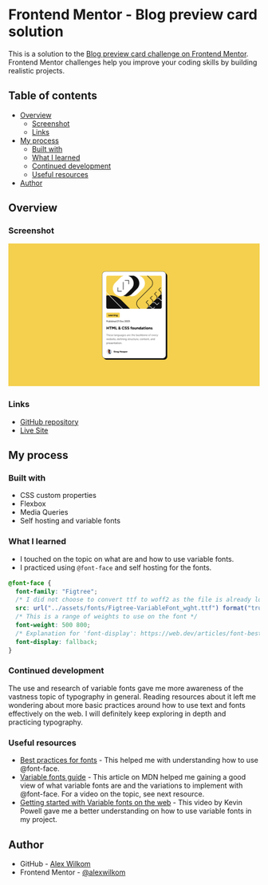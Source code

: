 # Frontend Mentor - Blog preview card solution

This is a solution to the [Blog preview card challenge on Frontend Mentor](https://www.frontendmentor.io/challenges/blog-preview-card-ckPaj01IcS). Frontend Mentor challenges help you improve your coding skills by building realistic projects.

## Table of contents

- [Overview](#overview)
  - [Screenshot](#screenshot)
  - [Links](#links)
- [My process](#my-process)
  - [Built with](#built-with)
  - [What I learned](#what-i-learned)
  - [Continued development](#continued-development)
  - [Useful resources](#useful-resources)
- [Author](#author)

## Overview

### Screenshot

![](./screenshot-blog-preview-card.png)

### Links

- [GitHub repository](https://github.com/alexwilkom/blog-preview-card)
- [Live Site](https://alexwilkom.github.io/blog-preview-card/)

## My process

### Built with

- CSS custom properties
- Flexbox
- Media Queries
- Self hosting and variable fonts

### What I learned

- I touched on the topic on what are and how to use variable fonts.
- I practiced using `@font-face` and self hosting for the fonts.

```css
@font-face {
  font-family: "Figtree";
  /* I did not choose to convert ttf to woff2 as the file is already low in size (63KB) */
  src: url("../assets/fonts/Figtree-VariableFont_wght.ttf") format("truetype-variations");
  /* This is a range of weights to use on the font */
  font-weight: 500 800;
  /* Explanation for 'font-display': https://web.dev/articles/font-best-practices#choose_an_appropriate_font-display_strategy */
  font-display: fallback;
}
```

### Continued development

The use and research of variable fonts gave me more awareness of the vastness topic of typography in general. Reading resources about it left me wondering about more basic practices around how to use text and fonts effectively on the web. I will definitely keep exploring in depth and practicing typography.

### Useful resources

- [Best practices for fonts](https://web.dev/articles/font-best-practices) - This helped me with understanding how to use @font-face.
- [Variable fonts guide](https://developer.mozilla.org/en-US/docs/Web/CSS/CSS_fonts/Variable_fonts_guide) - This article on MDN helped me gaining a good view of what variable fonts are and the variations to implement with @font-face. For a video on the topic, see next resource.
- [Getting started with Variable fonts on the web](https://www.youtube.com/watch?v=0fVymQ7SZw0) - This video by Kevin Powell gave me a better understanding on how to use variable fonts in my project.

## Author

- GitHub - [Alex Wilkom](https://github.com/alexwilkom)
- Frontend Mentor - [@alexwilkom](https://www.frontendmentor.io/profile/alexwilkom)
